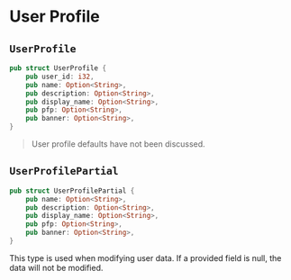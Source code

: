 # User Profile 

## `UserProfile`

```rust
pub struct UserProfile {
    pub user_id: i32,
    pub name: Option<String>,
    pub description: Option<String>,
    pub display_name: Option<String>,
    pub pfp: Option<String>,
    pub banner: Option<String>,
}
```

> User profile defaults have not been discussed.

## `UserProfilePartial`

```rust
pub struct UserProfilePartial {
    pub name: Option<String>,
    pub description: Option<String>,
    pub display_name: Option<String>,
    pub pfp: Option<String>,
    pub banner: Option<String>,
}
```

This type is used when modifying user data.
If a provided field is null, the data will not be modified.

